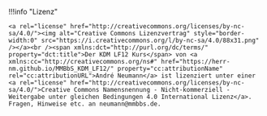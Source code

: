<!--include-start-->
!!!info "Lizenz"

    <a rel="license" href="http://creativecommons.org/licenses/by-nc-sa/4.0/"><img alt="Creative Commons Lizenzvertrag" style="border-width:0" src="https://i.creativecommons.org/l/by-nc-sa/4.0/88x31.png" /></a><br /><span xmlns:dct="http://purl.org/dc/terms/" property="dct:title">Der KDM LF12 Kurs</span> von <a xmlns:cc="http://creativecommons.org/ns#" href="https://herr-nm.github.io/MMBbS_KDM_LF12/" property="cc:attributionName" rel="cc:attributionURL">André Neumann</a> ist lizenziert unter einer <a rel="license" href="http://creativecommons.org/licenses/by-nc-sa/4.0/">Creative Commons Namensnennung - Nicht-kommerziell - Weitergabe unter gleichen Bedingungen 4.0 International Lizenz</a>. Fragen, Hinweise etc. an neumann@mmbbs.de.
<!--include-end-->